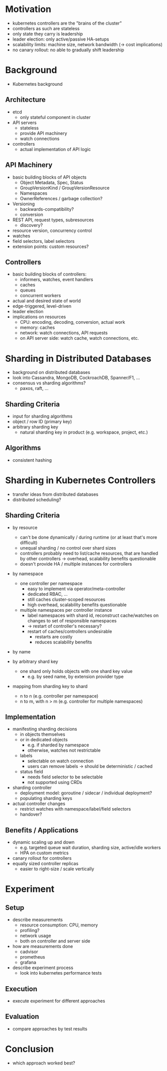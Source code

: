 # Motivation

- kubernetes controllers are the "brains of the cluster"
- controllers as such are stateless
- only state they carry is leadership
- leader election: only active/passive HA-setups
- scalability limits: machine size, network bandwidth (-> cost implications)
- no canary rollout: no able to gradually shift leadership

# Background

- Kubernetes background

## Architecture

- etcd
  - only stateful component in cluster
- API servers
  - stateless
  - provide API machinery
  - watch connections
- controllers
  - actual implementation of API logic

## API Machinery

- basic building blocks of API objects
  - Object Metadata, Spec, Status
  - GroupVersionKind / GroupVersionResource
  - Namespaces
  - OwnerReferences / garbage collection?
- Versioning
  - backwards-compatibility?
  - conversion
- REST API, request types, subresources
  - discovery?
- resource version, concurrency control
- watches
- field selectors, label selectors
- extension points: custom resources?

## Controllers

- basic building blocks of controllers:
  - informers, watches, event handlers
  - caches
  - queues
  - concurrent workers
- actual and desired state of world
- edge-triggered, level-driven
- leader election
- implications on resources
  - CPU: encoding, decoding, conversion, actual work
  - memory: caches
  - network: watch connections, API requests
  - on API server side: watch cache, watch connections, etc.

# Sharding in Distributed Databases

- background on distributed databases
- look into Cassandra, MongoDB, CockroachDB, Spanner/F1, ...
- consensus vs sharding algorithms?
  - paxos, raft, ...

## Sharding Criteria

- input for sharding algorithms
- object / row ID (primary key)
- arbitrary sharding key
  - natural sharding key in product (e.g. workspace, project, etc.)

## Algorithms

- consistent hashing

# Sharding in Kubernetes Controllers

- transfer ideas from distributed databases
- distributed scheduling?

## Sharding Criteria

- by resource
  - can't be done dynamically / during runtime (or at least that's more difficult)
  - unequal sharding / no control over shard sizes
  - controllers probably need to list/cache resources, that are handled by other controllers -> overhead, scalability benefits questionable
  - doesn't provide HA / multiple instances for controllers
- by namespace
  - one controller per namespace
    - easy to implement via operator/meta-controller
    - dedicated RBAC, ...
    - still caches cluster-scoped resources
    - high overhead, scalability benefits questionable
  - multiple namespaces per controller instance
    - label namespaces with shard id, reconstruct cache/watches on changes to set of responsible namespaces
    - -> restart of controller's necessary?
    - restart of caches/controllers undesirable
      - restarts are costly
      - reduces scalability benefits
- by name
- by arbitrary shard key
  - one shard only holds objects with one shard key value
    - e.g. by seed name, by extension provider type

- mapping from sharding key to shard
  - n to n (e.g. controller per namespace)
  - n to m, with n > m (e.g. controller for multiple namespaces)

## Implementation

- manifesting sharding decisions
  - in objects themselves
  - or in dedicated objects
    - e.g. if sharded by namespace
    - otherwise, watches not restrictable
  - labels
    - selectable on watch connection
    - users can remove labels -> should be deterministic / cached
  - status field
    - needs field selector to be selectable
    - not supported using CRDs
- sharding controller
  - deployment model: goroutine / sidecar / individual deployment?
  - populating sharding keys
- actual controller changes
  - restrict watches with namespace/label/field selectors
  - handover?

## Benefits / Applications

- dynamic scaling up and down
  - e.g. targeted queue wait duration, sharding size, active/idle workers
  - HPA on custom metrics
- canary rollout for controllers
- equally sized controller replicas
  - easier to right-size / scale vertically

# Experiment

## Setup

- describe measurements
  - resource consumption: CPU, memory
  - profiling?
  - network usage
  - both on controller and server side
- how are measurements done
  - cadvisor
  - prometheus
  - grafana
- describe experiment process
  - look into kubernetes performance tests

## Execution

- execute experiment for different approaches

## Evaluation

- compare approaches by test results

# Conclusion

- which approach worked best?
